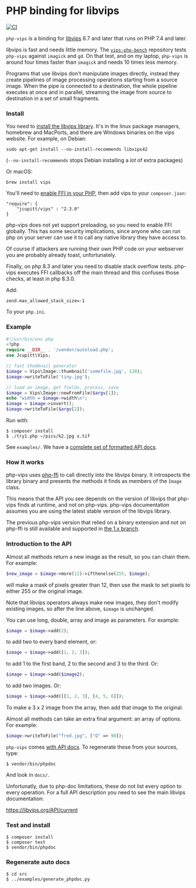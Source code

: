 # PHP binding for libvips 

[![CI](https://github.com/libvips/php-vips/workflows/CI/badge.svg)](https://github.com/libvips/php-vips/actions)

`php-vips` is a binding for [libvips](https://github.com/libvips/libvips) 8.7
and later that runs on PHP 7.4 and later.

libvips is fast and needs little memory. The
[`vips-php-bench`](https://github.com/jcupitt/php-vips-bench) repository
tests `php-vips` against `imagick` and `gd`. On that test, and on my laptop,
`php-vips` is around four times faster than `imagick` and needs 10 times
less memory.

Programs that use libvips don't manipulate images directly, instead they
create pipelines of image processing operations starting from a source
image. When the pipe is connected to a destination, the whole pipeline
executes at once and in parallel, streaming the image from source to
destination in a set of small fragments.

### Install

You need to [install the libvips
library](https://www.libvips.org/install.html). It's in the linux
package managers, homebrew and MacPorts, and there are Windows binaries on
the vips website. For example, on Debian:

```
sudo apt-get install --no-install-recommends libvips42
```

(`--no-install-recommends` stops Debian installing a *lot* of extra packages)

Or macOS:

```
brew install vips
```

You'll need to [enable FFI in your
PHP](https://www.php.net/manual/en/ffi.configuration.php), then add vips
to your `composer.json`:

```
"require": {
    "jcupitt/vips" : "2.3.0"
}
```

php-vips does not yet support preloading, so you need to enable FFI globally.
This has some security implications, since anyone who can run php on your
server can use it to call any native library they have access to.

Of course if attackers are running their own PHP code on your webserver you
are probably already toast, unfortunately.

Finally, on php 8.3 and later you need to disable stack overflow
tests. php-vips executes FFI callbacks off the main thread and this confuses
those checks, at least in php 8.3.0.

Add:

```
zend.max_allowed_stack_size=-1
```

To your `php.ini`.

### Example

```php
#!/usr/bin/env php
<?php
require __DIR__ . '/vendor/autoload.php';
use Jcupitt\Vips;

// fast thumbnail generator
$image = Vips\Image::thumbnail('somefile.jpg', 128);
$image->writeToFile('tiny.jpg');

// load an image, get fields, process, save
$image = Vips\Image::newFromFile($argv[1]);
echo "width = $image->width\n";
$image = $image->invert();
$image->writeToFile($argv[2]);
```

Run with:

```
$ composer install
$ ./try1.php ~/pics/k2.jpg x.tif
```

See `examples/`. We have a [complete set of formatted API
docs](https://libvips.github.io/php-vips/classes/Jcupitt-Vips-Image.html).


### How it works

php-vips uses [php-ffi](https://www.php.net/manual/en/book.ffi.php) to
call directly into the libvips binary. It introspects the library binary
and presents the methods it finds as members of the `Image` class.

This means that the API you see depends on the version of libvips that
php-vips finds at runtime, and not on php-vips. php-vips documentation assumes
you are using the latest stable version of the libvips library.

The previous php-vips version that relied on a binary extension
and not on php-ffi is still available and supported in [the 1.x
branch](https://github.com/libvips/php-vips/tree/1.x).

### Introduction to the API

Almost all methods return a new image as the result, so you can chain them.
For example:

```php
$new_image = $image->more(12)->ifthenelse(255, $image);
```

will make a mask of pixels greater than 12, then use the mask to set pixels to
either 255 or the original image.

Note that libvips operators always make new images, they don't modify existing
images, so after the line above, `$image` is unchanged.

You can use long, double, array and image as parameters. For example:

```php
$image = $image->add(2);
```

to add two to every band element, or:

```php
$image = $image->add([1, 2, 3]);
```

to add 1 to the first band, 2 to the second and 3 to the third. Or:

```php
$image = $image->add($image2);
```

to add two images. Or: 

```php
$image = $image->add([[1, 2, 3], [4, 5, 6]]);
```

To make a 3 x 2 image from the array, then add that image to the original.

Almost all methods can take an extra final argument: an array of options.
For example:

```php
$image->writeToFile("fred.jpg", ["Q" => 90]);
```

`php-vips` comes [with API
docs](https://libvips.github.io/php-vips/classes/Jcupitt-Vips-Image.html).
To regenerate these from your sources, type:

```
$ vendor/bin/phpdoc
```

And look in `docs/`.

Unfortunatly, due to php-doc limitations, these do not list every option
to every operation. For a full API description you need to see the main
libvips documentation:

https://libvips.org/API/current

### Test and install

```
$ composer install
$ composer test
$ vendor/bin/phpdoc
```

### Regenerate auto docs

```
$ cd src
$ ../examples/generate_phpdoc.py
```
